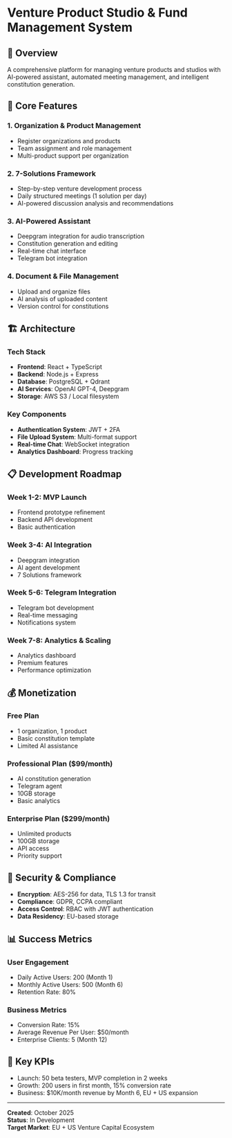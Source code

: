 # Venture Product Studio & Fund Management System

## 🚀 Overview

A comprehensive platform for managing venture products and studios with AI-powered assistant, automated meeting management, and intelligent constitution generation.

## 🎯 Core Features

### 1. **Organization & Product Management**
- Register organizations and products
- Team assignment and role management
- Multi-product support per organization

### 2. **7-Solutions Framework**
- Step-by-step venture development process
- Daily structured meetings (1 solution per day)
- AI-powered discussion analysis and recommendations

### 3. **AI-Powered Assistant**
- Deepgram integration for audio transcription
- Constitution generation and editing
- Real-time chat interface
- Telegram bot integration

### 4. **Document & File Management**
- Upload and organize files
- AI analysis of uploaded content
- Version control for constitutions

## 🏗️ Architecture

### Tech Stack
- **Frontend**: React + TypeScript
- **Backend**: Node.js + Express
- **Database**: PostgreSQL + Qdrant
- **AI Services**: OpenAI GPT-4, Deepgram
- **Storage**: AWS S3 / Local filesystem

### Key Components
- **Authentication System**: JWT + 2FA
- **File Upload System**: Multi-format support
- **Real-time Chat**: WebSocket integration
- **Analytics Dashboard**: Progress tracking

## 📋 Development Roadmap

### Week 1-2: MVP Launch
- Frontend prototype refinement
- Backend API development
- Basic authentication

### Week 3-4: AI Integration
- Deepgram integration
- AI agent development
- 7 Solutions framework

### Week 5-6: Telegram Integration
- Telegram bot development
- Real-time messaging
- Notifications system

### Week 7-8: Analytics & Scaling
- Analytics dashboard
- Premium features
- Performance optimization

## 💰 Monetization

### Free Plan
- 1 organization, 1 product
- Basic constitution template
- Limited AI assistance

### Professional Plan ($99/month)
- AI constitution generation
- Telegram agent
- 10GB storage
- Basic analytics

### Enterprise Plan ($299/month)
- Unlimited products
- 100GB storage
- API access
- Priority support

## 🔐 Security & Compliance

- **Encryption**: AES-256 for data, TLS 1.3 for transit
- **Compliance**: GDPR, CCPA compliant
- **Access Control**: RBAC with JWT authentication
- **Data Residency**: EU-based storage

## 📊 Success Metrics

### User Engagement
- Daily Active Users: 200 (Month 1)
- Monthly Active Users: 500 (Month 6)
- Retention Rate: 80%

### Business Metrics
- Conversion Rate: 15%
- Average Revenue Per User: $50/month
- Enterprise Clients: 5 (Month 12)

## 🎯 Key KPIs

- Launch: 50 beta testers, MVP completion in 2 weeks
- Growth: 200 users in first month, 15% conversion rate
- Business: $10K/month revenue by Month 6, EU + US expansion

---

**Created**: October 2025  
**Status**: In Development  
**Target Market**: EU + US Venture Capital Ecosystem